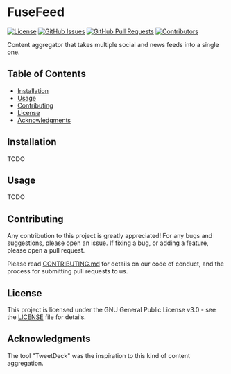 # FuseFeed

[![License](https://img.shields.io/badge/license-GPL--3.0-blue.svg)](https://opensource.org/licenses/GPL-3.0)
[![GitHub Issues](https://img.shields.io/github/issues/cybertunnel/FuseFeed.svg)](https://github.com/cybertunnel/FuseFeed/issues)
[![GitHub Pull Requests](https://img.shields.io/github/issues-pr/cybertunnel/FuseFeed.svg)](https://github.com/cybertunnel/FuseFeed/pulls)
[![Contributors](https://img.shields.io/github/contributors/cybertunnel/FuseFeed.svg)](https://github.com/cybertunnel/FuseFeed/graphs/contributors)

Content aggregator that takes multiple social and news feeds into a single one.

## Table of Contents
- [Installation](#installation)
- [Usage](#usage)
- [Contributing](#contributing)
- [License](#license)
- [Acknowledgments](#acknowledgments)

## Installation
TODO

## Usage
TODO

## Contributing

Any contribution to this project is greatly appreciated! For any bugs and suggestions, please open an issue. If fixing a bug, or adding a feature, please open a pull request.

Please read [CONTRIBUTING.md]() for details on our code of conduct, and the process for submitting pull requests to us.

## License

This project is licensed under the GNU General Public License v3.0 - see the [LICENSE]() file for details.

## Acknowledgments

The tool "TweetDeck" was the inspiration to this kind of content aggregation.